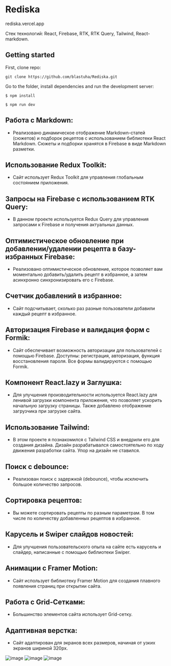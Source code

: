 # Rediska

rediska.vercel.app

Стек технологий: React, Firebase, RTK, RTK Query, Tailwind, React-markdown.

## Getting started

First, clone repo:

`git clone https://github.com/blastuha/Rediska.git`

Go to the folder, install dependencies and run the development server:

```
$ npm install

$ npm run dev

```

## Работа с Markdown:

- Реализовано динамическое отображение Markdown-статей (сюжетов) и подборок рецептов с использованием библиотеки React Markdown. Сюжеты и подборки хранятся в Firebase в виде Markdown разметки.

## Использование Redux Toolkit:

- Сайт использует Redux Toolkit для управления глобальным состоянием приложения.

## Запросы на Firebase с использованием RTK Query:

- В данном проекте используется Redux Query для управления запросами к Firebase и получения актуальных данных.

## Оптимистическое обновление при добавлении/удалении рецепта в базу-избранных Firebase:

- Реализовано оптимистическое обновление, которое позволяет вам моментально добавить/удалить рецепт в избранное, а затем асинхронно синхронизировать его с Firebase.

## Счетчик добавлений в избранное:

- Сайт подсчитывает, сколько раз разные пользователи добавили каждый рецепт в избранное.

## Авторизация Firebase и валидация форм с Formik:

- Сайт обеспечивает возможность авторизации для пользователей с помощью Firebase. Доступны: регистрация, авторизация, функция восстановления пароля. Все формы валидируются с помощью Formik.

## Компонент React.lazy и Заглушка:

- Для улучшения производительности используется React.lazy для ленивой загрузки компонента приложения, что позволяет ускорить начальную загрузку страницы. Также добавлено отображение загрузчика при загрузке сайта.

## Использование Tailwind:

- В этом проекте я познакомился с Tailwind CSS и внедрили его для создания дизайна. Дизайн разрабатывался самостоятельно по ходу движения разработки сайта. Упор на дизайн не ставился.

## Поиск с debounce:

- Реализован поиск с задержкой (debounce), чтобы исключить большое количество запросов.

## Сортировка рецептов:

- Вы можете сортировать рецепты по разным параметрам. В том числе по количеству добавленных рецептов в избранное.

## Карусель и Swiper слайдов новостей:

- Для улучшения пользовательского опыта на сайте есть карусель и слайдер, написанные с помощью библиотеки Swiper.

## Анимации с Framer Motion:

- Сайт использует библиотеку Framer Motion для создания плавного появления страниц при открытии сайта.

## Работа с Grid-Сетками:

- Большинство элементов сайта использует Grid-сетку.

## Адаптивная верстка:

- Сайт адаптирован для экранов всех размеров, начиная от узких экранов шириной 320px.

![image](https://i.ibb.co/V2Bp9qL/image-2023-10-12-14-55-41.png)
![image](https://i.ibb.co/s3mmLwX/image-2023-10-12-14-56-07.png)
![image](https://i.ibb.co/W3Bx9hw/image-2023-10-12-14-56-58.png)

